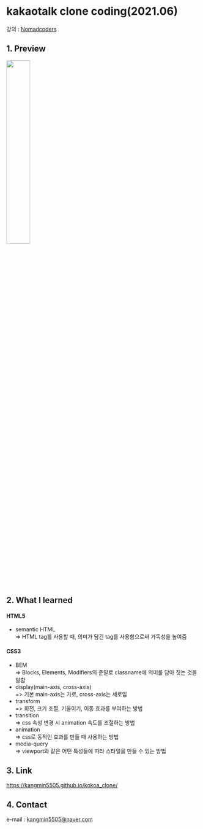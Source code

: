 # kakaotalk clone coding(2021.06)
강의 : <a href="https://nomadcoders.co/kokoa-clone/">Nomadcoders</a>
## 1. Preview
<img src="https://user-images.githubusercontent.com/74703501/124389069-867d9080-dd20-11eb-90ca-b70fe907741d.gif" width="35%" height="35%" />

## 2. What I learned
<h4>HTML5</h4>
<ul>
  <li>semantic HTML</li>
  => HTML tag를 사용할 때, 의미가 담긴 tag를 사용함으로써 가독성을 높여줌
</ul>
<h4>CSS3</h4>
<ul>
  <li>BEM</li>
  => Blocks, Elements, Modifiers의 준말로 classname에 의미를 담아 짓는 것을 말함
  <li>display(main-axis, cross-axis)</li>
  => 기본 main-axis는 가로, cross-axis는 세로임
  <li>transform</li>
  => 회전, 크기 조절, 기울이기, 이동 효과를 부여하는 방법
  <li>transition</li>
  => css 속성 변경 시 animation 속도를 조절하는 방법
  <li>animation</li>
  => css로 동적인 효과를 만들 때 사용하는 방법
  <li>media-query</li>
  => viewport와 같은 어떤 특성들에 따라 스타일을 만들 수 있는 방법
</ul>

## 3. Link
https://kangmin5505.github.io/kokoa_clone/

## 4. Contact
e-mail : kangmin5505@naver.com
